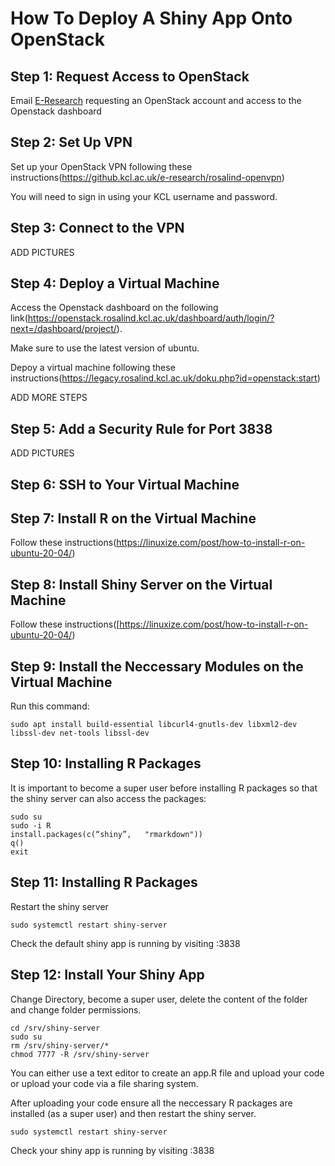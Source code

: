 # How To Deploy A Shiny App Onto OpenStack

## Step 1: Request Access to OpenStack

Email [E-Research](mailto:e-research@kcl.ac.uk) requesting an OpenStack account and access to the Openstack dashboard

## Step 2: Set Up VPN

Set up your OpenStack VPN following these instructions(https://github.kcl.ac.uk/e-research/rosalind-openvpn)

You will need to sign in using your KCL username and password.

## Step 3: Connect to the VPN

ADD PICTURES

## Step 4: Deploy a Virtual Machine

Access the Openstack dashboard on the following link(https://openstack.rosalind.kcl.ac.uk/dashboard/auth/login/?next=/dashboard/project/).

Make sure to use the latest version of ubuntu.

Depoy a virtual machine following these instructions(https://legacy.rosalind.kcl.ac.uk/doku.php?id=openstack:start)

ADD MORE STEPS

## Step 5: Add a Security Rule for Port 3838

ADD PICTURES

## Step 6: SSH to Your Virtual Machine

## Step 7: Install R on the Virtual Machine

Follow these instructions(https://linuxize.com/post/how-to-install-r-on-ubuntu-20-04/)

## Step 8: Install Shiny Server on the Virtual Machine

Follow these instructions([https://linuxize.com/post/how-to-install-r-on-ubuntu-20-04/)

## Step 9: Install the Neccessary Modules on the Virtual Machine

Run this command:
```
sudo apt install build-essential libcurl4-gnutls-dev libxml2-dev libssl-dev net-tools libssl-dev
```

## Step 10: Installing R Packages

It is important to become a super user before installing R packages so that the shiny server can also access the packages:
```
sudo su
sudo -i R
install.packages(c(“shiny”,   "rmarkdown"))
q()
exit
```

## Step 11: Installing R Packages

Restart the shiny server
```
sudo systemctl restart shiny-server
```

Check the default shiny app is running by visiting <Virtual Machine IP Address>:3838
  

## Step 12: Install Your Shiny App
Change Directory, become a super user, delete the content of the folder and change folder permissions.

```
cd /srv/shiny-server
sudo su
rm /srv/shiny-server/*
chmod 7777 -R /srv/shiny-server
```
   
You can either use a text editor to create an app.R file and upload your code or upload your code via a file sharing system.
  
After uploading your code ensure all the neccessary R packages are installed (as a super user) and then restart the shiny server.

```
sudo systemctl restart shiny-server
```
 
Check your shiny app is running by visiting <Virtual Machine IP Address>:3838
